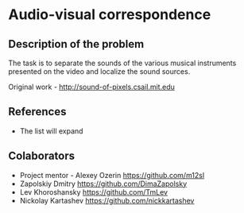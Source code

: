 # Audio-visual correspondence
## Description of the problem
The task is to separate the sounds of the various musical instruments presented on the video and localize the sound sources.

Original work - http://sound-of-pixels.csail.mit.edu

## References
+ The list will expand

## Colaborators
+ Project mentor - Alexey Ozerin https://github.com/m12sl
+ Zapolskiy Dmitry https://github.com/DimaZapolsky
+ Lev Khoroshansky https://github.com/TmLev
+ Nickolay Kartashev https://github.com/nickkartashev

